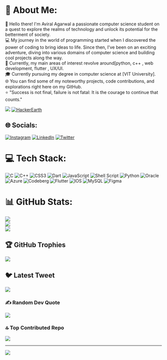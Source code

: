 # 💫 About Me:
👋 Hello there! I'm Aviral Agarwal a passionate computer science student on a quest to explore the realms of technology and unlock its potential for the betterment of society.<br>💻 My journey in the world of programming started when I discovered the power of coding to bring ideas to life. Since then, I've been on an exciting adventure, diving into various domains of computer science and building cool projects along the way.<br>🔭 Currently, my main areas of interest revolve around[python, c++ , web development, flutter , UX/UI.<br>🎓 Currently pursuing my degree in computer science at [VIT University].<br>🌐 You can find some of my noteworthy projects, code contributions, and explorations right here on my GitHub.<br>⭐️ "Success is not final, failure is not fatal: It is the courage to continue that counts."

![](https://leetcard.jacoblin.cool/aviral2905?ext=contest)
[![HackerEarth](https://img.shields.io/badge/HackerEarth-Profile-blue)](https://www.hackerearth.com/@avirala368)

## 🌐 Socials:
[![Instagram](https://img.shields.io/badge/Instagram-%23E4405F.svg?logo=Instagram&logoColor=white)](https://instagram.com/__i._aviral._) [![LinkedIn](https://img.shields.io/badge/LinkedIn-%230077B5.svg?logo=linkedin&logoColor=white)](https://linkedin.com/in/www.linkedin.com/in/aviral-agarwal-63052a244) [![Twitter](https://img.shields.io/badge/Twitter-%231DA1F2.svg?logo=Twitter&logoColor=white)](https://twitter.com/AviralA2905) 

# 💻 Tech Stack:
![C](https://img.shields.io/badge/c-%2300599C.svg?style=for-the-badge&logo=c&logoColor=white) ![C++](https://img.shields.io/badge/c++-%2300599C.svg?style=for-the-badge&logo=c%2B%2B&logoColor=white) ![CSS3](https://img.shields.io/badge/css3-%231572B6.svg?style=for-the-badge&logo=css3&logoColor=white) ![Dart](https://img.shields.io/badge/dart-%230175C2.svg?style=for-the-badge&logo=dart&logoColor=white) ![JavaScript](https://img.shields.io/badge/javascript-%23323330.svg?style=for-the-badge&logo=javascript&logoColor=%23F7DF1E) ![Shell Script](https://img.shields.io/badge/shell_script-%23121011.svg?style=for-the-badge&logo=gnu-bash&logoColor=white) ![Python](https://img.shields.io/badge/python-3670A0?style=for-the-badge&logo=python&logoColor=ffdd54) ![Oracle](https://img.shields.io/badge/Oracle-F80000?style=for-the-badge&logo=oracle&logoColor=white) ![Azure](https://img.shields.io/badge/azure-%230072C6.svg?style=for-the-badge&logo=azure-devops&logoColor=white) ![Codeberg](https://img.shields.io/badge/Codeberg-2185D0?style=for-the-badge&logo=Codeberg&logoColor=white) ![Flutter](https://img.shields.io/badge/Flutter-%2302569B.svg?style=for-the-badge&logo=Flutter&logoColor=white) ![IOS](https://img.shields.io/badge/IOS-%2320232a.svg?style=for-the-badge&logo=apple&logoColor=white) ![MySQL](https://img.shields.io/badge/mysql-%2300f.svg?style=for-the-badge&logo=mysql&logoColor=white) 	![Figma](https://img.shields.io/badge/figma-%23F24E1E.svg?style=for-the-badge&logo=figma&logoColor=white)
# 📊 GitHub Stats:
![](https://github-readme-stats.vercel.app/api?username=Aviralag29&theme=dark&hide_border=false&include_all_commits=false&count_private=false)<br/>
![](https://github-readme-streak-stats.herokuapp.com/?user=Aviralag29&theme=dark&hide_border=false)<br/>
![](https://github-readme-stats.vercel.app/api/top-langs/?username=Aviralag29&theme=dark&hide_border=false&include_all_commits=false&count_private=false&layout=compact)

## 🏆 GitHub Trophies
![](https://github-profile-trophy.vercel.app/?username=Aviralag29&theme=radical&no-frame=false&no-bg=true&margin-w=4)

## 🐦 Latest Tweet
[![](https://gtce.itsvg.in/api?username=AviralA2905)](https://github.com/VishwaGauravIn/github-twitter-card-embed)

### ✍️ Random Dev Quote
![](https://quotes-github-readme.vercel.app/api?type=horizontal&theme=radical)

### 🔝 Top Contributed Repo
![](https://github-contributor-stats.vercel.app/api?username=Aviralag29&limit=5&theme=dark&combine_all_yearly_contributions=true)

---
[![](https://visitcount.itsvg.in/api?id=Aviralag29&icon=0&color=0)](https://visitcount.itsvg.in)

<!-- Proudly created with GPRM ( https://gprm.itsvg.in ) -->
